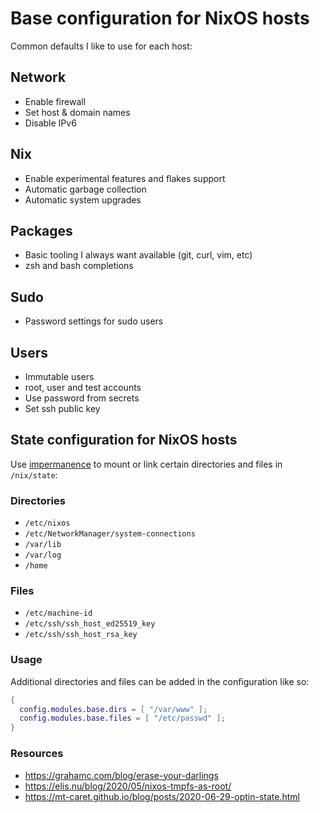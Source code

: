 # Base configuration for NixOS hosts

Common defaults I like to use for each host:

## Network

- Enable firewall 
- Set host & domain names
- Disable IPv6

## Nix

- Enable experimental features and flakes support
- Automatic garbage collection 
- Automatic system upgrades

## Packages

- Basic tooling I always want available (git, curl, vim, etc)
- zsh and bash completions

## Sudo

- Password settings for sudo users

## Users

- Immutable users
- root, user and test accounts
- Use password from secrets
- Set ssh public key

## State configuration for NixOS hosts

Use [impermanence](https://github.com/nix-community/impermanence) to mount
or link certain directories and files in `/nix/state`:

### Directories

- `/etc/nixos`
- `/etc/NetworkManager/system-connections`
- `/var/lib`
- `/var/log`  
- `/home`

### Files

- `/etc/machine-id`
- `/etc/ssh/ssh_host_ed25519_key`
- `/etc/ssh/ssh_host_rsa_key`

### Usage

Additional directories and files can be added in the configuration like so:

```nix
{
  config.modules.base.dirs = [ "/var/www" ];
  config.modules.base.files = [ "/etc/passwd" ];
}
```

### Resources
- <https://grahamc.com/blog/erase-your-darlings>
- <https://elis.nu/blog/2020/05/nixos-tmpfs-as-root/>
- <https://mt-caret.github.io/blog/posts/2020-06-29-optin-state.html>
